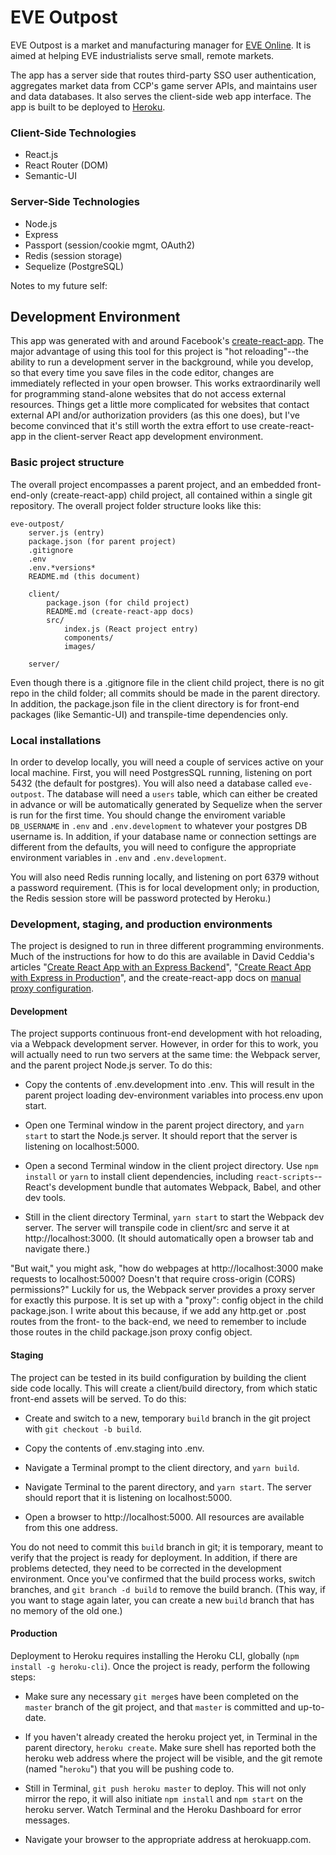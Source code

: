 # EVE Outpost

EVE Outpost is a market and manufacturing manager for [EVE Online](https://www.eveonline.com/). It is aimed at helping EVE industrialists serve small, remote markets.

The app has a server side that routes third-party SSO user authentication, aggregates market data from CCP's game server APIs, and maintains user and data databases. It also serves the client-side web app interface. The app is built to be deployed to [Heroku](https://www.heroku.com).

### Client-Side Technologies
* React.js
* React Router (DOM)
* Semantic-UI

### Server-Side Technologies
* Node.js
* Express
* Passport (session/cookie mgmt, OAuth2)
* Redis (session storage)
* Sequelize (PostgreSQL)

Notes to my future self:

## Development Environment

This app was generated with and around Facebook's [create-react-app](https://github.com/facebookincubator/create-react-app). The major advantage of using this tool for this project is "hot reloading"--the ability to run a development server in the background, while you develop, so that every time you save files in the code editor, changes are immediately reflected in your open browser. This works extraordinarily well for programming stand-alone websites that do not access external resources. Things get a little more complicated for websites that contact external API and/or authorization providers (as this one does), but I've become convinced that it's still worth the extra effort to use create-react-app in the client-server React app development environment.

### Basic project structure

The overall project encompasses a parent project, and an embedded front-end-only (create-react-app) child project, all contained within a single git repository. The overall project folder structure looks like this:

```
eve-outpost/
    server.js (entry)
    package.json (for parent project)
    .gitignore
    .env
    .env.*versions*
    README.md (this document)

    client/
        package.json (for child project)
        README.md (create-react-app docs)
        src/
            index.js (React project entry)
            components/
            images/

    server/
```
Even though there is a .gitignore file in the client child project, there is no git repo in the child folder; all commits should be made in the parent directory. In addition, the package.json file in the client directory is for front-end packages (like Semantic-UI) and transpile-time dependencies only.

### Local installations

In order to develop locally, you will need a couple of services active on your local machine. First, you will need PostgresSQL running, listening on port 5432 (the default for postgres). You will also need a database called `eve-outpost`. The database will need a `users` table, which can either be created in advance or will be automatically generated by Sequelize when the server is run for the first time. You should change the enviroment variable `DB_USERNAME` in `.env` and `.env.development` to whatever your postgres DB username is. In addition, if your database name or connection settings are different from the defaults, you will need to configure the appropriate environment variables in `.env` and `.env.development`.

You will also need Redis running locally, and listening on port 6379 without a password requirement. (This is for local development only; in production, the Redis session store will be password protected by Heroku.)

### Development, staging, and production environments

The project is designed to run in three different programming environments. Much of the instructions for how to do this are available in David Ceddia's articles "[Create React App with an Express Backend](https://daveceddia.com/create-react-app-express-backend/)", "[Create React App with Express in Production](https://daveceddia.com/create-react-app-express-production/)", and the create-react-app docs on [manual proxy configuration](https://github.com/facebookincubator/create-react-app/blob/master/packages/react-scripts/template/README.md#configuring-the-proxy-manually).

#### Development

The project supports continuous front-end development with hot reloading, via a Webpack development server. However, in order for this to work, you will actually need to run two servers at the same time: the Webpack server, and the parent project Node.js server. To do this:

* Copy the contents of .env.development into .env. This will result in the parent project loading dev-environment variables into process.env upon start.

* Open one Terminal window in the parent project directory, and `yarn start` to start the Node.js server. It should report that the server is listening on localhost:5000.

* Open a second Terminal window in the client project directory. Use `npm install` or `yarn` to install client dependencies, including `react-scripts`--React's development bundle that automates Webpack, Babel, and other dev tools. 

* Still in the client directory Terminal, `yarn start` to start the Webpack dev server. The server will transpile code in client/src and serve it at http://localhost:3000. (It should automatically open a browser tab and navigate there.)

"But wait," you might ask, "how do webpages at http://localhost:3000 make requests to localhost:5000? Doesn't that require cross-origin (CORS) permissions?" Luckily for us, the Webpack server provides a proxy server for exactly this purpose. It is set up with a "proxy": config object in the child package.json. I write about this because, if we add any http.get or .post routes from the front- to the back-end, we need to remember to include those routes in the child package.json proxy config object.

#### Staging

The project can be tested in its build configuration by building the client side code locally. This will create a client/build directory, from which static front-end assets will be served. To do this:

* Create and switch to a new, temporary `build` branch in the git project with `git checkout -b build`.

* Copy the contents of .env.staging into .env.

* Navigate a Terminal prompt to the client directory, and `yarn build`.

* Navigate Terminal to the parent directory, and `yarn start`. The server should report that it is listening on localhost:5000.

* Open a browser to http://localhost:5000. All resources are available from this one address.

You do not need to commit this `build` branch in git; it is temporary, meant to verify that the project is ready for deployment. In addition, if there are problems detected, they need to be corrected in the development environment. Once you've confirmed that the build process works, switch branches, and `git branch -d build` to remove the build branch. (This way, if you want to stage again later, you can create a new `build` branch that has no memory of the old one.)

#### Production

Deployment to Heroku requires installing the Heroku CLI, globally (`npm install -g heroku-cli`). Once the project is ready, perform the following steps:

* Make sure any necessary `git merge`s have been completed on the `master` branch of the git project, and that `master` is committed and up-to-date.

* If you haven't already created the heroku project yet, in Terminal in the parent directory, `heroku create`. Make sure shell has reported both the heroku web address where the project will be visible, and the git remote (named "`heroku`") that you will be pushing code to.

* Still in Terminal, `git push heroku master` to deploy. This will not only mirror the repo, it will also initiate `npm install` and `npm start` on the heroku server. Watch Terminal and the Heroku Dashboard for error messages.

* Navigate your browser to the appropriate address at herokuapp.com.